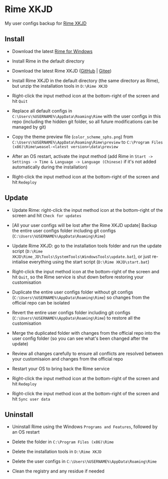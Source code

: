 # Rime XKJD

My user configs backup for [Rime XKJD](https://xkinput.gitee.io/)

## Install

- Download the latest [Rime for Windows](https://github.com/rime/weasel/releases/latest)

- Install Rime in the default directory

- Download the latest Rime XKJD ([GitHub](https://github.com/xkinput/Rime_JD) | [Gitee](https://gitee.com/xkinput/Rime_JD))

- Install Rime XKJD in the default directory (the same directory as Rime), but unzip the installation tools in `D:\Rime XKJD`

- Right-click the input method icon at the bottom-right of the screen and hit `Quit`

- Replace all default configs in `C:\Users\%USERNAME%\AppData\Roaming\Rime` with the user configs in this repo (including the hidden git folder, so all future modifications can be managed by git)

- Copy the theme preview file (`color_scheme_sphs.png`) from `C:\Users\%USERNAME%\AppData\Roaming\Rime\preview` to `C:\Program Files (x86)\Rime\weasel-<latest version>\data\preview`

- After an OS restart, activate the input method (add Rime in `Start -> Settings -> Time & Language -> Language (Chinese)` if it's not added automatically during the installation)

- Right-click the input method icon at the bottom-right of the screen and hit `Redeploy`

## Update

- Update Rime: right-click the input method icon at the bottom-right of the screen and hit `Check for updates`

- [All your user configs will be lost after the Rime XKJD update] Backup the entire user configs folder including git configs (`C:\Users\%USERNAME%\AppData\Roaming\Rime`)

- Update Rime XKJD: go to the installation tools folder and run the update script (`D:\Rime XKJD\Rime_JD\Tools\SystemTools\WindowsTools\update.bat`), or just re-intialise everything using the start script (`D:\Rime XKJD\start.bat`)

- Right-click the input method icon at the bottom-right of the screen and hit `Quit`, so the Rime service is shut down before restoring your customisation

- Duplicate the entire user configs folder without git configs (`C:\Users\%USERNAME%\AppData\Roaming\Rime`) so changes from the official repo can be isolated

- Revert the entire user configs folder including git configs (`C:\Users\%USERNAME%\AppData\Roaming\Rime`) to restore all the customisation

- Merge the duplicated folder with changes from the official repo into the user config folder (so you can see what's been changed after the update)

- Review all changes carefully to ensure all conflicts are resolved between your customisaion and changes from the official repo

- Restart your OS to bring back the Rime service

- Right-click the input method icon at the bottom-right of the screen and hit `Redeploy`

- Right-click the input method icon at the bottom-right of the screen and hit `Sync user data`

## Uninstall

- Uninstall Rime using the Windows `Programs and Features`, followed by an OS restart

- Delete the folder in `C:\Program Files (x86)\Rime`

- Delete the installation tools in `D:\Rime XKJD`

- Delete the user configs in `C:\Users\%USERNAME%\AppData\Roaming\Rime`

- Clean the registry and any residue if needed
